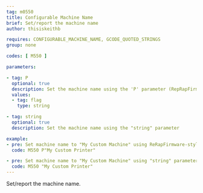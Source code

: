 ```yaml
---
tag: m0550
title: Configurable Machine Name
brief: Set/report the machine name
author: thisiskeithb

requires: CONFIGURABLE_MACHINE_NAME, GCODE_QUOTED_STRINGS
group: none

codes: [ M550 ]

parameters:

- tag: P
  optional: true
  description: Set the machine name using the 'P' parameter (RepRapFirmware)
  values:
  - tag: flag
    type: string

- tag: string
  optional: true
  description: Set the machine name using the "string" parameter

example:
- pre: Set machine name to "My Custom Machine" using ReRapFirmware-style 'P' parameter
  code: M550 P"My Custom Printer"

- pre: Set machine name to "My Custom Machine" using "string" parameter
  code: M550 "My Custom Printer"
---
```


Set/report the machine name.
